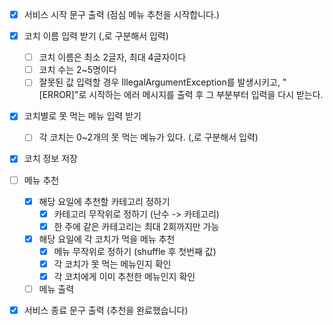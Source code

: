 - [x] 서비스 시작 문구 출력 (점심 메뉴 추천을 시작합니다.)

- [x] 코치 이름 입력 받기 (,로 구분해서 입력)
  - [ ] 코치 이름은 최소 2글자, 최대 4글자이다
  - [ ] 코치 수는 2~5명이다 
  - [ ] 잘못된 값 입력할 경우 IllegalArgumentException를 발생시키고, "[ERROR]"로 시작하는 에러 메시지를 출력 후 그 부분부터 입력을 다시 받는다.
- [x] 코치별로 못 먹는 메뉴 입력 받기
  - [ ] 각 코치는 0~2개의 못 먹는 메뉴가 있다. (,로 구분해서 입력)
- [x] 코치 정보 저장

- [ ] 메뉴 추천
  - [x] 해당 요일에 추천할 카테고리 정하기
    - [x] 카테고리 무작위로 정하기 (난수 -> 카테고리)
    - [x] 한 주에 같은 카테고리는 최대 2회까지만 가능
  - [x] 해당 요일에 각 코치가 먹을 메뉴 추천
    - [x] 메뉴 무작위로 정하기 (shuffle 후 첫번째 값)
    - [x] 각 코치가 못 먹는 메뉴인지 확인
    - [x] 각 코치에게 이미 추천한 메뉴인지 확인
  - [ ] 메뉴 출력

- [x] 서비스 종료 문구 출력 (추천을 완료했습니다)